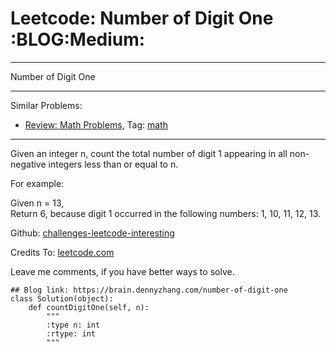 # Leetcode: Number of Digit One     :BLOG:Medium:


---

Number of Digit One  

---

Similar Problems:  
-   [Review: Math Problems,](https://brain.dennyzhang.com/review-math) Tag: [math](https://brain.dennyzhang.com/tag/math)

---

Given an integer n, count the total number of digit 1 appearing in all non-negative integers less than or equal to n.  

For example:  

Given n = 13,  
Return 6, because digit 1 occurred in the following numbers: 1, 10, 11, 12, 13.  

Github: [challenges-leetcode-interesting](https://github.com/DennyZhang/challenges-leetcode-interesting/tree/master/number-of-digit-one)  

Credits To: [leetcode.com](https://leetcode.com/problems/number-of-digit-one/description/)  

Leave me comments, if you have better ways to solve.  

    ## Blog link: https://brain.dennyzhang.com/number-of-digit-one
    class Solution(object):
        def countDigitOne(self, n):
            """
            :type n: int
            :rtype: int
            """